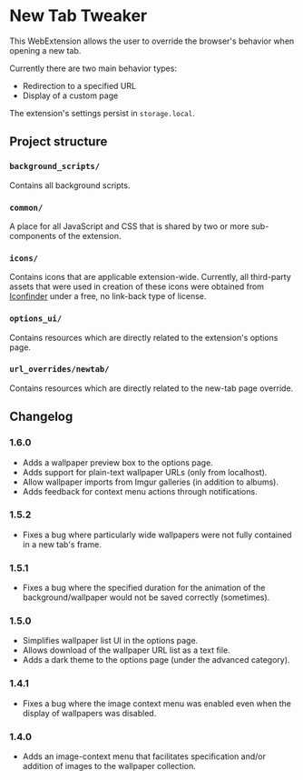 # New Tab Tweaker

This WebExtension allows the user to override the browser's behavior when opening a new tab.

Currently there are two main behavior types:
 - Redirection to a specified URL
 - Display of a custom page

The extension's settings persist in `storage.local`.

## Project structure

### `background_scripts/`
Contains all background scripts.

### `common/`
A place for all JavaScript and CSS that is shared by two or more sub-components of the extension.

### `icons/`
Contains icons that are applicable extension-wide.
Currently, all third-party assets that were used in creation of these icons were obtained from <a href="https://iconfinder.com">Iconfinder</a> under a free, no link-back type of license.

### `options_ui/`
Contains resources which are directly related to the extension's options page.

### `url_overrides/newtab/`
Contains resources which are directly related to the new-tab page override.

## Changelog

### 1.6.0

 * Adds a wallpaper preview box to the options page.
 * Adds support for plain-text wallpaper URLs (only from localhost).
 * Allow wallpaper imports from Imgur galleries (in addition to albums).
 * Adds feedback for context menu actions through notifications.
 
### 1.5.2

 * Fixes a bug where particularly wide wallpapers were not fully contained in a new tab's frame.
 
### 1.5.1
 * Fixes a bug where the specified duration for the animation of the background/wallpaper would not be saved correctly (sometimes).
 
### 1.5.0
 * Simplifies wallpaper list UI in the options page.
 * Allows download of the wallpaper URL list as a text file.
 * Adds a dark theme to the options page (under the advanced category).
   
### 1.4.1
 * Fixes a bug where the image context menu was enabled even when the display of wallpapers was disabled.
 
### 1.4.0
 * Adds an image-context menu that facilitates specification and/or addition of images to the wallpaper collection.
